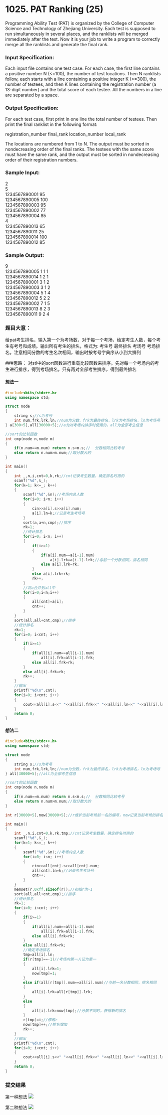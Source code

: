 # 1025. PAT Ranking (25)

Programming Ability Test (PAT) is organized by the College of Computer Science and Technology of Zhejiang University. Each test is supposed to run simultaneously in several places, and the ranklists will be merged immediately after the test. Now it is your job to write a program to correctly merge all the ranklists and generate the final rank.

### Input Specification:

Each input file contains one test case. For each case, the first line contains a positive number N (<=100), the number of test locations. Then N ranklists follow, each starts with a line containing a positive integer K (<=300), the number of testees, and then K lines containing the registration number (a 13-digit number) and the total score of each testee. All the numbers in a line are separated by a space.

### Output Specification:

For each test case, first print in one line the total number of testees. Then print the final ranklist in the following format:

registration_number final_rank location_number local_rank

The locations are numbered from 1 to N. The output must be sorted in nondecreasing order of the final ranks. The testees with the same score must have the same rank, and the output must be sorted in nondecreasing order of their registration numbers.

### Sample Input:
2  
5  
1234567890001 95  
1234567890005 100   
1234567890003 95  
1234567890002 77   
1234567890004 85   
4  
1234567890013 65  
1234567890011 25  
1234567890014 100  
1234567890012 85  

### Sample Output:
9  
1234567890005 1 1 1  
1234567890014 1 2 1  
1234567890001 3 1 2  
1234567890003 3 1 2  
1234567890004 5 1 4  
1234567890012 5 2 2  
1234567890002 7 1 5  
1234567890013 8 2 3  
1234567890011 9 2 4  

### 题目大意：
给pat考生排名，输入第一个为考场数，对于每一个考场，给定考生人数，每个考生有考号和成绩。输出所有考生的排名，格式为: 考生号 最终排名 考场号 考场排名。注意相同分数的考生名次相同，输出时按考号字典序从小到大排列

###思路： 
对stl中的sort函数进行重载比较函数来排序。先对每一个考场内的考生进行排序，得到考场排名，只有再对全部考生排序，得到最终排名

#### 想法一
```cpp
#include<bits/stdc++.h>
using namespace std;

struct node
{
    string s;//s为考号
    int num,frk,lrk,ln;//num为分数，frk为最终排名，lrk为考场排名，ln为考场号
} a[300+5],all[30000+5];//a为对考场内排序时使用的，all为全部考生信息

//sort的比较函数
int cmp(node n,node m)
{
    if(n.num==m.num) return n.s<m.s;//  分数相同比较考号
    else return n.num>m.num;//取分数大的
}

int main()
{
    int _,n,i,cnt=0,k,rk;//cnt记录考生数量，确定排名时用的
    scanf("%d",&_);
    for(k=1; k<=_; k++)
    {
        scanf("%d",&n);//考场内总人数
        for(i=0; i<n; i++)
        {
            cin>>a[i].s>>a[i].num;
            a[i].ln=k;//记录考生考场号
        }
        sort(a,a+n,cmp);//排序
        rk=1;
        //统计排名
        for(i=0; i<n; i++)
        {
            if(i>=1)
            {
                if(a[i].num==a[i-1].num)
                    a[i].lrk=a[i-1].lrk;//与前一个分数相同，排名相同
                else a[i].lrk=rk;
            }
            else a[i].lrk=rk;
            rk++;
        }
        //将a合并到all中
        for(i=0;i<n;i++)
        {
            all[cnt]=a[i];
            cnt++;
        }
    }
    sort(all,all+cnt,cmp);//排序
    //统计排名
    rk=1;
    for(i=0; i<cnt; i++)
    {
        if(i>=1)
        {
            if(all[i].num==all[i-1].num)
                all[i].frk=all[i-1].frk;
            else all[i].frk=rk;
        }
        else all[i].frk=rk;
        rk++;
    }
    //输出
    printf("%d\n",cnt);
    for(i=0; i<cnt; i++)
    {
        cout<<all[i].s<<" "<<all[i].frk<<" "<<all[i].ln<<" "<<all[i].lrk<<endl;
    }
    return 0;
}
```
#### 想法二
```cpp
#include<bits/stdc++.h>
using namespace std;

struct node
{
    string s;//s为考号
    int num,frk,lrk,ln;//num为分数，frk为最终排名，lrk为考场排名，ln为考场号
} all[30000+5];//all为全部考生信息

//sort的比较函数
int cmp(node n,node m)
{
    if(n.num==m.num) return n.s<m.s;//  分数相同比较考号
    else return n.num>m.num;//取分数大的
}

int r[30000+5],now[30000+5];//r维护当前考场前一名的编号，now记录当前考场的排名

int main()
{
    int _,n,i,cnt=0,k,rk,tmp;//cnt记录考生数量，确定排名时用的
    scanf("%d",&_);
    for(k=1; k<=_; k++)
    {
        scanf("%d",&n);//考场内总人数
        for(i=0; i<n; i++)
        {
            cin>>all[cnt].s>>all[cnt].num;
            all[cnt].ln=k;//记录考生考场号
            cnt++;
        }
    }
    memset(r,0xff,sizeof(r));//初始r为-1
    sort(all,all+cnt,cmp);//排序
    //统计排名
    rk=1;
    for(i=0; i<cnt; i++)
    {
        if(i>=1)
        {
            if(all[i].num==all[i-1].num)
                all[i].frk=all[i-1].frk;
            else all[i].frk=rk;
        }
        else all[i].frk=rk;
        //确定考场排名
        tmp=all[i].ln;
        if(r[tmp]==-1)//考场内第一人记为第一
        {
            all[i].lrk=1;
            now[tmp]=1;
        }
        else if(all[r[tmp]].num==all[i].num)//与前一名分数相同，排名相同
        {
            all[i].lrk=all[r[tmp]].lrk;
        }
        else
        {
            all[i].lrk=now[tmp];//分数不同时，获得新的排名
        }
        r[tmp]=i;//修改r
        now[tmp]++;//排名增加
        rk++;
    }
    //输出
    printf("%d\n",cnt);
    for(i=0; i<cnt; i++)
    {
        cout<<all[i].s<<" "<<all[i].frk<<" "<<all[i].ln<<" "<<all[i].lrk<<endl;
    }
    return 0;
}
```

### 提交结果

第一种想法
![](http://7xkpe5.com1.z0.glb.clouddn.com/patest1025.jpg)

第二种想法
![](http://7xkpe5.com1.z0.glb.clouddn.com/pat1025-2.jpg)
